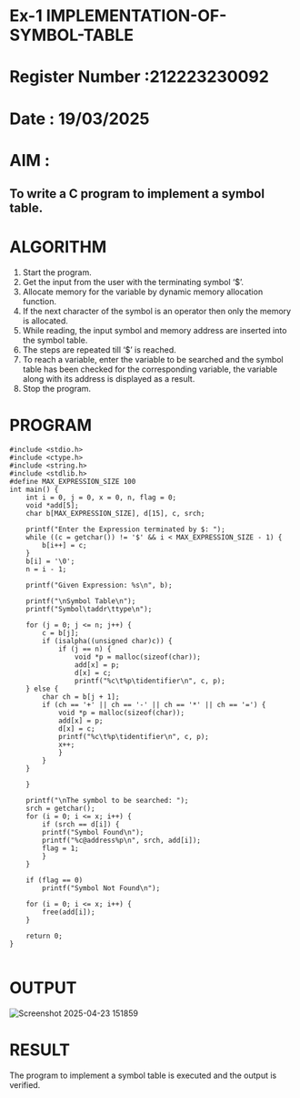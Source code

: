 # Ex-1 IMPLEMENTATION-OF-SYMBOL-TABLE
# Register Number :212223230092
# Date : 19/03/2025
# AIM :
## To write a C program to implement a symbol table.
# ALGORITHM
1.	Start the program.
2.	Get the input from the user with the terminating symbol ‘$’.
3.	Allocate memory for the variable by dynamic memory allocation function.
4.	If the next character of the symbol is an operator then only the memory is allocated.
5.	While reading, the input symbol and memory address are inserted into the symbol table.
6.	The steps are repeated till ‘$’ is reached.
7.	To reach a variable, enter the variable to be searched and the symbol table has been checked for the corresponding variable, the variable along with its address is displayed as a result.
8.	Stop the program. 
# PROGRAM
```
#include <stdio.h>
#include <ctype.h>
#include <string.h>
#include <stdlib.h>
#define MAX_EXPRESSION_SIZE 100
int main() {
	int i = 0, j = 0, x = 0, n, flag = 0;
	void *add[5];
	char b[MAX_EXPRESSION_SIZE], d[15], c, srch;

	printf("Enter the Expression terminated by $: ");
	while ((c = getchar()) != '$' && i < MAX_EXPRESSION_SIZE - 1) {
		b[i++] = c;
	}
	b[i] = '\0'; 
	n = i - 1;
	
	printf("Given Expression: %s\n", b);
	
	printf("\nSymbol Table\n");
	printf("Symbol\taddr\ttype\n");
	
	for (j = 0; j <= n; j++) {
		c = b[j];
		if (isalpha((unsigned char)c)) {
			if (j == n) {
				void *p = malloc(sizeof(char));
				add[x] = p;
				d[x] = c;
				printf("%c\t%p\tidentifier\n", c, p);
	} else {
		char ch = b[j + 1];
		if (ch == '+' || ch == '-' || ch == '*' || ch == '=') {
			void *p = malloc(sizeof(char));
			add[x] = p;
			d[x] = c;
			printf("%c\t%p\tidentifier\n", c, p);
			x++;
			}
		}
	}
	 
	}
	
	printf("\nThe symbol to be searched: ");
	srch = getchar();
	for (i = 0; i <= x; i++) {
		if (srch == d[i]) {
		printf("Symbol Found\n");
		printf("%c@address%p\n", srch, add[i]);
		flag = 1;
		}
	}
	
	if (flag == 0)
		printf("Symbol Not Found\n");
	
	for (i = 0; i <= x; i++) {
		free(add[i]);
	}

	return 0;
}


```

# OUTPUT
![Screenshot 2025-04-23 151859](https://github.com/user-attachments/assets/e91d2a90-7c11-400c-ba9c-c92b3db33693)


# RESULT
 The program to implement a symbol table is executed and the output is verified.
